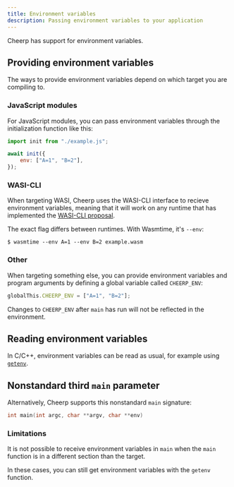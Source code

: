 ```yaml
---
title: Environment variables
description: Passing environment variables to your application
---
```


Cheerp has support for environment variables.

## Providing environment variables

The ways to provide environment variables depend on which target you are compiling to.

### JavaScript modules

For JavaScript modules, you can pass environment variables through the initialization function like this:

```js
import init from "./example.js";

await init({
	env: ["A=1", "B=2"],
});
```

### WASI-CLI

When targeting WASI, Cheerp uses the WASI-CLI interface to recieve environment variables, meaning that it will work on any
runtime that has implemented the [WASI-CLI proposal](https://github.com/WebAssembly/wasi-cli).

The exact flag differs between runtimes. With Wasmtime, it's `--env`:

```shell
$ wasmtime --env A=1 --env B=2 example.wasm
```

### Other

When targeting something else, you can provide environment variables and program arguments by defining a global variable called `CHEERP_ENV`:

```js
globalThis.CHEERP_ENV = ["A=1", "B=2"];
```

Changes to `CHEERP_ENV` after `main` has run will not be reflected in the environment.

## Reading environment variables

In C/C++, environment variables can be read as usual, for example using [`getenv`](https://en.cppreference.com/w/cpp/utility/program/getenv).

## Nonstandard third `main` parameter

Alternatively, Cheerp supports this nonstandard `main` signature:

```c
int main(int argc, char **argv, char **env)
```

### Limitations

It is not possible to receive environment variables in `main` when the `main` function is in a different section than the target.

In these cases, you can still get environment variables with the `getenv` function.

